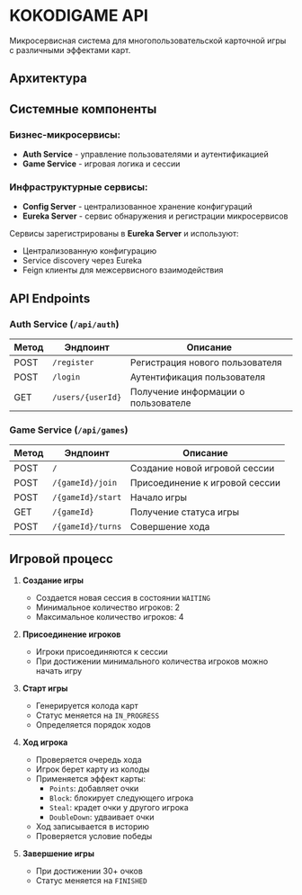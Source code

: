 # KOKODIGAME API

Микросервисная система для многопользовательской карточной игры с различными эффектами карт.

## Архитектура

## Системные компоненты

### Бизнес-микросервисы:
- **Auth Service** - управление пользователями и аутентификацией
- **Game Service** - игровая логика и сессии

### Инфраструктурные сервисы:
- **Config Server** - централизованное хранение конфигураций
- **Eureka Server** - сервис обнаружения и регистрации микросервисов

Сервисы зарегистрированы в **Eureka Server** и используют:
- Централизованную конфигурацию
- Service discovery через Eureka
- Feign клиенты для межсервисного взаимодействия

## API Endpoints

### Auth Service (`/api/auth`)

| Метод | Эндпоинт | Описание |
|-------|----------|----------|
| POST | `/register` | Регистрация нового пользователя |
| POST | `/login` | Аутентификация пользователя |
| GET | `/users/{userId}` | Получение информации о пользователе |

### Game Service (`/api/games`)

| Метод | Эндпоинт | Описание |
|-------|----------|----------|
| POST | `/` | Создание новой игровой сессии |
| POST | `/{gameId}/join` | Присоединение к игровой сессии |
| POST | `/{gameId}/start` | Начало игры |
| GET | `/{gameId}` | Получение статуса игры |
| POST | `/{gameId}/turns` | Совершение хода |

## Игровой процесс

1. **Создание игры**
    - Создается новая сессия в состоянии `WAITING`
    - Минимальное количество игроков: 2
    - Максимальное количество игроков: 4

2. **Присоединение игроков**
    - Игроки присоединяются к сессии
    - При достижении минимального количества игроков можно начать игру

3. **Старт игры**
    - Генерируется колода карт
    - Статус меняется на `IN_PROGRESS`
    - Определяется порядок ходов

4. **Ход игрока**
    - Проверяется очередь хода
    - Игрок берет карту из колоды
    - Применяется эффект карты:
        - `Points`: добавляет очки
        - `Block`: блокирует следующего игрока
        - `Steal`: крадет очки у другого игрока
        - `DoubleDown`: удваивает очки
    - Ход записывается в историю
    - Проверяется условие победы

5. **Завершение игры**
    - При достижении 30+ очков
    - Статус меняется на `FINISHED`